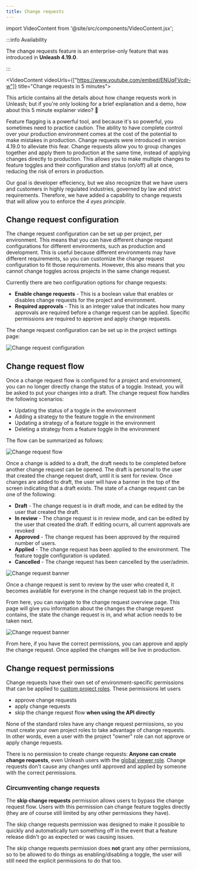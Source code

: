 ```yaml
---
title: Change requests
---
```


import VideoContent from '@site/src/components/VideoContent.jsx';

:::info Availability

The change requests feature is an enterprise-only feature that was introduced in **Unleash 4.19.0**.

:::


<VideoContent videoUrls={["https://www.youtube.com/embed/ENUqFVcdr-w"]} title="Change requests in 5 minutes">

This article contains all the details about how change requests work in Unleash; but if you're only looking for a brief explanation and a demo, how about this 5 minute explainer video? 🍿

</VideoContent>


Feature flagging is a powerful tool, and because it's so powerful, you sometimes need to practice caution. The ability to have complete control over your production environment comes at the cost of the potential to make mistakes in production. Change requests were introduced in version 4.19.0 to alleviate this fear. Change requests allow you to group changes together and apply them to production at the same time, instead of applying changes directly to production. This allows you to make multiple changes to feature toggles and their configuration and status (on/off) all at once, reducing the risk of errors in production.

Our goal is developer effeciency, but we also recognize that we have users and customers in highly regulated industries, governed by law and strict requirements. Therefore, we have added a capability to change requests that will allow you to enforce the _4 eyes principle_.

## Change request configuration

The change request configuration can be set up per project, per environment. This means that you can have different change request configurations for different environments, such as production and development. This is useful because different environments may have different requirements, so you can customize the change request configuration to fit those requirements. However, this also means that you cannot change toggles across projects in the same change request.

Currently there are two configuration options for change requests:
* **Enable change requests** - This is a boolean value that enables or disables change requests for the project and environment.
* **Required approvals** - This is an integer value that indicates how many approvals are required before a change request can be applied. Specific permissions are required to approve and apply change requests.

The change request configuration can be set up in the project settings page:

![Change request configuration](/img/change-request-configuration.png)


## Change request flow

Once a change request flow is configured for a project and environment, you can no longer directly change the status of a toggle. Instead, you will be asked to put your changes into a draft. The change request flow handles the following scenarios:

* Updating the status of a toggle in the environment
* Adding a strategy to the feature toggle in the environment
* Updating a strategy of a feature toggle in the environment
* Deleting a strategy from a feature toggle in the environment

The flow can be summarized as follows:

![Change request flow](/img/change-request-flow.png)

Once a change is added to a draft, the draft needs to be completed before another change request can be opened. The draft is personal to the user that created the change request draft, until it is sent for review. Once changes are added to draft, the user will have a banner in the top of the screen indicating that a draft exists. The state of a change request can be one of the following:

* **Draft** - The change request is in draft mode, and can be edited by the user that created the draft.
* **In review** - The change request is in review mode, and can be edited by the user that created the draft. If editing ocurrs, all current approvals are revoked
* **Approved** - The change request has been approved by the required number of users.
* **Applied** - The change request has been applied to the environment. The feature toggle configuration is updated.
* **Cancelled** - The change request has been cancelled by the user/admin.

![Change request banner](/img/change-request-banner.png)

Once a change request is sent to review by the user who created it, it becomes available for everyone in the change request tab in the project.

From here, you can navigate to the change request overview page. This page will give you information about the changes the change request contains, the state the change request is in, and what action needs to be taken next.

![Change request banner](/img/change-request-overview.png)

From here, if you have the correct permissions, you can approve and apply the change request. Once applied the changes will be live in production.

## Change request permissions

Change requests have their own set of environment-specific permissions that can be applied to [custom project roles](rbac.md#custom-project-roles). These permissions let users

- approve change requests
- apply change requests
- skip the change request flow **when using the API directly**

None of the standard roles have any change request permissions, so you must create your own project roles to take advantage of change requests. In other words, even a user with the project "owner" role can not approve or apply change requests.

There is no permission to create change requests: **Anyone can create change requests**, even Unleash users with the [global viewer role](rbac.md#standard-roles). Change requests don't cause any changes until approved and applied by someone with the correct permissions.

### Circumventing change requests

The **skip change requests** permission allows users to bypass the change request flow. Users with this permission can change feature toggles directly (they are of course still limited by any other permissions they have). 

The skip change requests permission was designed to make it possible to quickly and automatically turn something off in the event that a feature release didn't go as expected or was causing issues.

The skip change requests permission does **not** grant any other permissions, so to be allowed to do things as enabling/disabling a toggle, the user will still need the explicit permissions to do that too.
